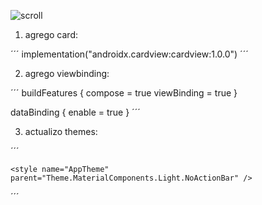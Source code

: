 ![scroll](https://github.com/user-attachments/assets/3ca2fe52-bdb4-40a5-a427-f00da27e30aa)

1. agrego card:

´´´
implementation("androidx.cardview:cardview:1.0.0")
´´´

2. agrego viewbinding:

´´´
buildFeatures {
        compose = true
        viewBinding = true
}

dataBinding {
        enable = true
}
´´´

3. actualizo themes:

´´´
   <?xml version="1.0" encoding="utf-8"?>
<resources>

    <style name="AppTheme" parent="Theme.MaterialComponents.Light.NoActionBar" />
</resources>
´´´

